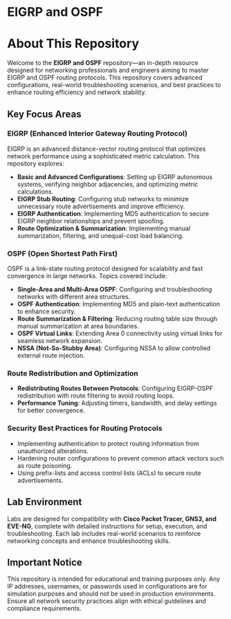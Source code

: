# EIGRP and OSPF

# About This Repository  
Welcome to the **EIGRP and OSPF** repository—an in-depth resource designed for networking professionals and engineers aiming to master EIGRP and OSPF routing protocols. This repository covers advanced configurations, real-world troubleshooting scenarios, and best practices to enhance routing efficiency and network stability.  

## Key Focus Areas  

### **EIGRP (Enhanced Interior Gateway Routing Protocol)**  
EIGRP is an advanced distance-vector routing protocol that optimizes network performance using a sophisticated metric calculation. This repository explores:  
- **Basic and Advanced Configurations**: Setting up EIGRP autonomous systems, verifying neighbor adjacencies, and optimizing metric calculations.  
- **EIGRP Stub Routing**: Configuring stub networks to minimize unnecessary route advertisements and improve efficiency.  
- **EIGRP Authentication**: Implementing MD5 authentication to secure EIGRP neighbor relationships and prevent spoofing.  
- **Route Optimization & Summarization**: Implementing manual summarization, filtering, and unequal-cost load balancing.  

### **OSPF (Open Shortest Path First)**  
OSPF is a link-state routing protocol designed for scalability and fast convergence in large networks. Topics covered include:  
- **Single-Area and Multi-Area OSPF**: Configuring and troubleshooting networks with different area structures.  
- **OSPF Authentication**: Implementing MD5 and plain-text authentication to enhance security.  
- **Route Summarization & Filtering**: Reducing routing table size through manual summarization at area boundaries.  
- **OSPF Virtual Links**: Extending Area 0 connectivity using virtual links for seamless network expansion.  
- **NSSA (Not-So-Stubby Area)**: Configuring NSSA to allow controlled external route injection.  

### **Route Redistribution and Optimization**  
- **Redistributing Routes Between Protocols**: Configuring EIGRP-OSPF redistribution with route filtering to avoid routing loops.  
- **Performance Tuning**: Adjusting timers, bandwidth, and delay settings for better convergence.  

### **Security Best Practices for Routing Protocols**  
- Implementing authentication to protect routing information from unauthorized alterations.  
- Hardening router configurations to prevent common attack vectors such as route poisoning.  
- Using prefix-lists and access control lists (ACLs) to secure route advertisements.  

## Lab Environment  
Labs are designed for compatibility with **Cisco Packet Tracer, GNS3, and EVE-NG**, complete with detailed instructions for setup, execution, and troubleshooting. Each lab includes real-world scenarios to reinforce networking concepts and enhance troubleshooting skills.  

## Important Notice  
This repository is intended for educational and training purposes only. Any IP addresses, usernames, or passwords used in configurations are for simulation purposes and should not be used in production environments. Ensure all network security practices align with ethical guidelines and compliance requirements.  

 
